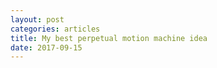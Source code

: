 ```yaml
---
layout: post
categories: articles
title: My best perpetual motion machine idea
date: 2017-09-15
---
```

